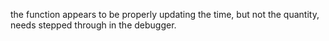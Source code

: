 the function appears to be properly updating the time, but not the quantity, needs stepped through in the debugger.